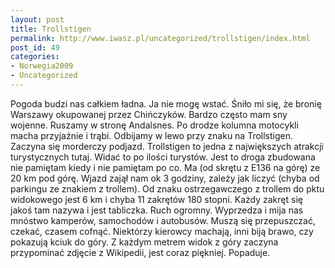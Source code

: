 ```yaml
---
layout: post
title: Trollstigen
permalink: http://www.iwasz.pl/uncategorized/trollstigen/index.html
post_id: 49
categories: 
- Norwegia2009
- Uncategorized
---
```


Pogoda budzi nas całkiem ładna. Ja nie mogę wstać. Śniło mi się, że bronię Warszawy okupowanej przez Chińczyków. Bardzo często mam sny wojenne. Ruszamy w stronę Andalsnes. Po drodze kolumna motocykli macha przyjaźnie i trąbi. Odbijamy w lewo przy znaku na Trollstigen. Zaczyna się morderczy podjazd. Trollstigen to jedna z największych atrakcji turystycznych tutaj. Widać to po ilości turystów. Jest to droga zbudowana nie pamiętam kiedy i nie pamiętam po co. Ma (od skrętu z E136 na górę) ze 20 km pod górę. Wjazd zajął nam ok 3 godziny, zależy jak liczyć (chyba od parkingu ze znakiem z trollem). Od znaku ostrzegawczego z trollem do pktu widokowego jest 6 km i chyba 11 zakrętów 180 stopni. Każdy zakręt się jakoś tam nazywa i jest tabliczka. Ruch ogromny. Wyprzedza i mija nas mnóstwo kamperów, samochodów i autobusów. Muszą się przepuszczać, czekać, czasem cofnąć. Niektórzy kierowcy machają, inni biją brawo, czy pokazują kciuk do góry. Z każdym metrem widok z góry zaczyna przypominać zdjęcie z Wikipedii, jest coraz piękniej. Popaduje.